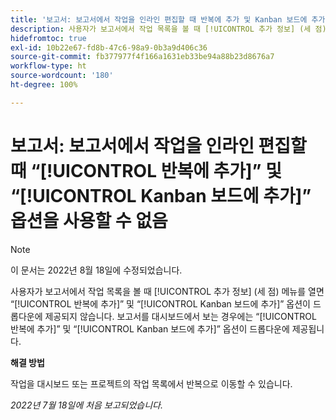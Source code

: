```yaml
---
title: '보고서: 보고서에서 작업을 인라인 편집할 때 반복에 추가 및 Kanban 보드에 추가 옵션을 사용할 수 없음'
description: 사용자가 보고서에서 작업 목록을 볼 때 [!UICONTROL 추가 정보] (세 점) 메뉴를 열면 [!UICONTROL 반복에 추가] 및 [!UICONTROL Kanban 보드에 추가] 옵션이 드롭다운에 제공되지 않습니다. 보고서를 대시보드에서 보는 경우에는 [!UICONTROL 반복에 추가] 및 [!UICONTROL Kanban 보드에 추가] 옵션이 드롭다운에 제공됩니다.
hidefromtoc: true
exl-id: 10b22e67-fd8b-47c6-98a9-0b3a9d406c36
source-git-commit: fb377977f4f166a1631eb33be94a88b23d8676a7
workflow-type: ht
source-wordcount: '180'
ht-degree: 100%

---
```



# 보고서: 보고서에서 작업을 인라인 편집할 때 “[!UICONTROL 반복에 추가]” 및 “[!UICONTROL Kanban 보드에 추가]” 옵션을 사용할 수 없음

>[!NOTE]
>
>이 문서는 2022년 8월 18일에 수정되었습니다.

사용자가 보고서에서 작업 목록을 볼 때 [!UICONTROL 추가 정보] (세 점) 메뉴를 열면 “[!UICONTROL 반복에 추가]” 및 “[!UICONTROL Kanban 보드에 추가]” 옵션이 드롭다운에 제공되지 않습니다. 보고서를 대시보드에서 보는 경우에는 “[!UICONTROL 반복에 추가]” 및 “[!UICONTROL Kanban 보드에 추가]” 옵션이 드롭다운에 제공됩니다.

**해결 방법**

작업을 대시보드 또는 프로젝트의 작업 목록에서 반복으로 이동할 수 있습니다.

_2022년 7월 18일에 처음 보고되었습니다._
